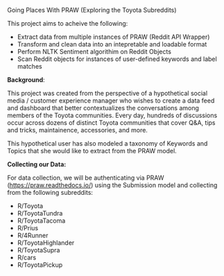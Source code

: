 Going Places With PRAW (Exploring the Toyota Subreddits)

This project aims to acheive the following:

- Extract data from multiple instances of PRAW (Reddit API Wrapper) 
- Transform and clean data into an intepretable and loadable format 
- Perform NLTK Sentiment algorithim on Reddit Objects
- Scan Reddit objects for instances of user-defined keywords and label matches

<b>Background</b>:
  
  This project was created from the perspective of a hypothetical social media / customer experience manager who wishes to create a data feed and dashboard that better contextualizes the conversations among members of the Toyota communities. Every day, hundreds of discussions occur across dozens of distinct Toyota communities that cover Q&A, tips and tricks, maintainence, accessories, and more. 
  
  This hypothetical user has also modeled a taxonomy of Keywords and Topics that she would like to extract from the PRAW model.
  
  <b>Collecting our Data:</b>
  
 
  For data collection, we will be authenticating via PRAW (https://praw.readthedocs.io/) using the Submission model and collecting from the following subreddits:
  
  - R/Toyota
  - R/ToyotaTundra
  - R/ToyotaTacoma
  - R/Prius
  - R/4Runner
  - R/ToyotaHighlander
  - R/ToyotaSupra
  - R/cars
  - R/ToyotaPickup

  
 
